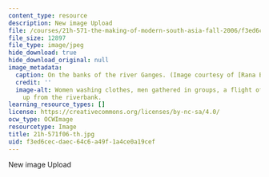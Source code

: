 ```yaml
---
content_type: resource
description: New image Upload
file: /courses/21h-571-the-making-of-modern-south-asia-fall-2006/f3ed6cecdaec64c6a49f1a4ce0a19cef_21h-571f06-th.jpg
file_size: 12897
file_type: image/jpeg
hide_download: true
hide_download_original: null
image_metadata:
  caption: On the banks of the river Ganges. (Image courtesy of [Rana Banerjee](http://www.flickr.com/photos/banerjee/).)
  credit: ''
  image-alt: Women washing clothes, men gathered in groups, a flight of stairs ascending
    up from the riverbank.
learning_resource_types: []
license: https://creativecommons.org/licenses/by-nc-sa/4.0/
ocw_type: OCWImage
resourcetype: Image
title: 21h-571f06-th.jpg
uid: f3ed6cec-daec-64c6-a49f-1a4ce0a19cef
---
```

New image Upload